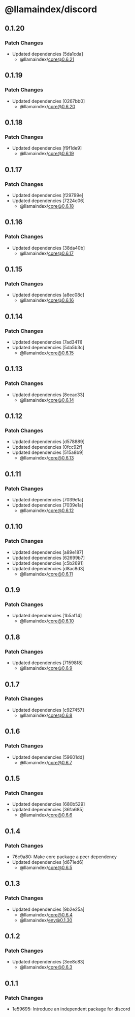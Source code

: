 # @llamaindex/discord

## 0.1.20

### Patch Changes

- Updated dependencies [5da1cda]
  - @llamaindex/core@0.6.21

## 0.1.19

### Patch Changes

- Updated dependencies [0267bb0]
  - @llamaindex/core@0.6.20

## 0.1.18

### Patch Changes

- Updated dependencies [f9f1de9]
  - @llamaindex/core@0.6.19

## 0.1.17

### Patch Changes

- Updated dependencies [f29799e]
- Updated dependencies [7224c06]
  - @llamaindex/core@0.6.18

## 0.1.16

### Patch Changes

- Updated dependencies [38da40b]
  - @llamaindex/core@0.6.17

## 0.1.15

### Patch Changes

- Updated dependencies [a8ec08c]
  - @llamaindex/core@0.6.16

## 0.1.14

### Patch Changes

- Updated dependencies [7ad3411]
- Updated dependencies [5da5b3c]
  - @llamaindex/core@0.6.15

## 0.1.13

### Patch Changes

- Updated dependencies [8eeac33]
  - @llamaindex/core@0.6.14

## 0.1.12

### Patch Changes

- Updated dependencies [d578889]
- Updated dependencies [0fcc92f]
- Updated dependencies [515a8b9]
  - @llamaindex/core@0.6.13

## 0.1.11

### Patch Changes

- Updated dependencies [7039e1a]
- Updated dependencies [7039e1a]
  - @llamaindex/core@0.6.12

## 0.1.10

### Patch Changes

- Updated dependencies [a89e187]
- Updated dependencies [62699b7]
- Updated dependencies [c5b2691]
- Updated dependencies [d8ac8d3]
  - @llamaindex/core@0.6.11

## 0.1.9

### Patch Changes

- Updated dependencies [1b5af14]
  - @llamaindex/core@0.6.10

## 0.1.8

### Patch Changes

- Updated dependencies [71598f8]
  - @llamaindex/core@0.6.9

## 0.1.7

### Patch Changes

- Updated dependencies [c927457]
  - @llamaindex/core@0.6.8

## 0.1.6

### Patch Changes

- Updated dependencies [59601dd]
  - @llamaindex/core@0.6.7

## 0.1.5

### Patch Changes

- Updated dependencies [680b529]
- Updated dependencies [361a685]
  - @llamaindex/core@0.6.6

## 0.1.4

### Patch Changes

- 76c9a80: Make core package a peer dependency
- Updated dependencies [d671ed6]
  - @llamaindex/core@0.6.5

## 0.1.3

### Patch Changes

- Updated dependencies [9b2e25a]
  - @llamaindex/core@0.6.4
  - @llamaindex/env@0.1.30

## 0.1.2

### Patch Changes

- Updated dependencies [3ee8c83]
  - @llamaindex/core@0.6.3

## 0.1.1

### Patch Changes

- 1e59695: Introduce an independent package for discord
